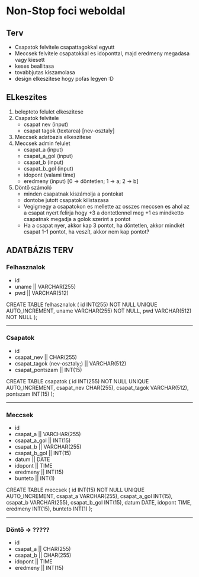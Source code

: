 # Non-Stop foci weboldal

## Terv
- Csapatok felvitele csapattagokkal egyutt
- Meccsek felvitele csapatokkal es idoponttal, majd eredmeny megadasa vagy kiesett
- keses beallitasa
- tovabbjutas kiszamolasa
- design elkeszitese hogy pofas legyen :D


## ELkeszites
1. belepteto felulet elkeszitese
2. Csapatok felvitele
    - csapat nev (input)
    - csapat tagok (textarea) [nev-osztaly]
3. Meccsek adatbazis elkeszitese
4. Meccsek admin felulet
    - csapat_a (input)
    - csapat_a_gol (input)
    - csapat_b (input)
    - csapat_b_gol (input)
    - idopont (valami time)
    - eredmeny (input) [0 -> döntetlen; 1 -> a; 2 -> b]
5. Döntő számoló
    - minden csapatnak kiszámolja a pontokat
    - dontobe jutott csapatok kilistazasa
    - Vegigmegy a csapatokon es mellette az osszes meccsen es ahol az a csapat nyert felirja hogy +3 a dontetlennel meg +1 es mindketto csapatnak megadja a golok szerint a pontot
    - Ha a csapat nyer, akkor kap 3 pontot, ha döntetlen, akkor mindkét csapat 1-1 pontot, ha veszít, akkor nem kap pontot?


## ADATBÁZIS TERV

### Felhasznalok
- id
- uname || VARCHAR(255)
- pwd   || VARCHAR(512)

CREATE TABLE felhasznalok (
    id INT(255) NOT NULL UNIQUE AUTO_INCREMENT,
    uname VARCHAR(255) NOT NULL,
    pwd VARCHAR(512) NOT NULL
);

---

### Csapatok
- id
- csapat_nev                  || CHAR(255)
- csapat_tagok (nev-osztaly;) || VARCHAR(512)
- csapat_pontszam             || INT(15)

CREATE TABLE csapatok (
    id INT(255) NOT NULL UNIQUE AUTO_INCREMENT,
    csapat_nev CHAR(255),
    csapat_tagok VARCHAR(512),
    pontszam INT(15)
);

---

### Meccsek
- id
- csapat_a     || VARCHAR(255)
- csapat_a_gol || INT(15)
- csapat_b     || VARCHAR(255)
- csapat_b_gol || INT(15)
- datum        || DATE
- idopont      || TIME
- eredmeny     || INT(15)
- bunteto      || INT(1)

CREATE TABLE meccsek (
    id INT(15) NOT NULL UNIQUE AUTO_INCREMENT,
    csapat_a VARCHAR(255),
    csapat_a_gol INT(15),
    csapat_b VARCHAR(255),
    csapat_b_gol INT(15),
    datum DATE,
    idopont TIME,
    eredmeny INT(15),
    bunteto INT(1)
);

---

### Döntő -> ?????
- id
- csapat_a || CHAR(255)
- csapat_b || CHAR(255)
- idopont  || TIME
- eredmeny || INT(15)